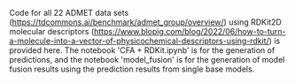 Code for all 22 ADMET data sets (https://tdcommons.ai/benchmark/admet_group/overview/) using RDKit2D molecular descriptors (https://www.blopig.com/blog/2022/06/how-to-turn-a-molecule-into-a-vector-of-physicochemical-descriptors-using-rdkit/) is provided here. The notebook 'CFA + RDKit.ipynb' is for the generation of predictions, and the notebook 'model_fusion' is for the generation of model fusion results using the prediction results from single base models.  
